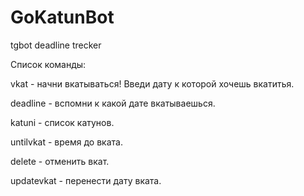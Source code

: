 # GoKatunBot
tgbot deadline trecker 

Список команды:


vkat - начни вкатываться! Введи дату к которой хочешь вкатитья.

deadline - вспомни к какой дате вкатываешься.

katuni - список катунов.

untilvkat - время до вката.

delete - отменить вкат.

updatevkat - перенести дату вката.
